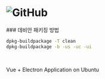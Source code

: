 <h1 id="badge">   <img alt="GitHub" src="https://img.shields.io/github/license/gon1942/mngrgit?style=flat-square"></h1>
### 데비안 패키징 방법


```bash 
dpkg-buildpackage -T clean
dpkg-buildpackage -b -us -uc -ui 
```
<br>


Vue + Electron Application on Ubuntu 
